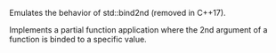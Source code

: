 Emulates the behavior of std::bind2nd (removed in C++17).

Implements a partial function application where the 2nd argument of a function is binded to a specific value.
